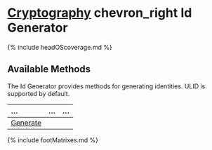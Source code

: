 # [Cryptography](https://reglue4go.github.io/cryptography/ 'Cryptography') <span class="material-symbols-outlined"> chevron_right </span> Id Generator

{% include headOScoverage.md %}

## Available Methods

The Id Generator provides methods for generating identities. ULID is supported by default.

| &#8230;               | &#8230; | &#8230; |
| :-------------------- | :------ | :------ |
| [Generate](#generate) |         |         |

{% include footMatrixes.md %}
